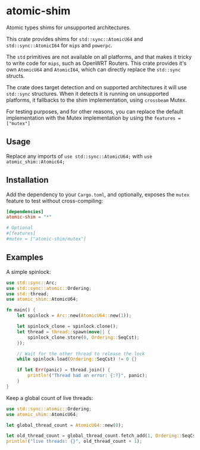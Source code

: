 # atomic-shim

Atomic types shims for unsupported architectures.

This crate provides shims for `std::sync::AtomicU64` and `std::sync::AtomicI64` for `mips` and `powerpc`.

The `std` primitives are not available on all platforms, and that makes it tricky to write code for `mips`, such as OpenWRT Routers.
This crate provides it's own `AtomicU64` and `AtomicI64`, which can directly replace the `std::sync` structs.

The crate does target detection and on supported architectures it will use `std::sync` structures.
When it detects it is running on unsupported platforms, it fallbacks to the shim implementation, using `crossbeam` Mutex.

For testing purposes, and for other reasons, you can replace the default implementation with the Mutex implementation by using the `features = ["mutex"]`

## Usage

Replace any imports of `use std::sync::AtomicU64;` with `use atomic_shim::Atomic64;`

## Installation

Add the dependency to your `Cargo.toml`, and optionally, exposes the `mutex` feature to test without cross-compiling:

```toml
[dependencies]
atomic-shim = "*"

# Optional
#[features]
#mutex = ["atomic-shim/mutex"]
```

## Examples

A simple spinlock:

```rust
use std::sync::Arc;
use std::sync::atomic::Ordering;
use std::thread;
use atomic_shim::AtomicU64;

fn main() {
    let spinlock = Arc::new(AtomicU64::new(1));

    let spinlock_clone = spinlock.clone();
    let thread = thread::spawn(move|| {
        spinlock_clone.store(0, Ordering::SeqCst);
    });

    // Wait for the other thread to release the lock
    while spinlock.load(Ordering::SeqCst) != 0 {}

    if let Err(panic) = thread.join() {
        println!("Thread had an error: {:?}", panic);
    }
}
```

Keep a global count of live threads:

```rust
use std::sync::atomic::Ordering;
use atomic_shim::AtomicU64;

let global_thread_count = AtomicU64::new(0);

let old_thread_count = global_thread_count.fetch_add(1, Ordering::SeqCst);
println!("live threads: {}", old_thread_count + 1);
```
